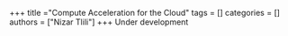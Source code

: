 +++
title ="Compute Acceleration for the Cloud"
tags = []
categories = []
authors = ["Nizar Tlili"]
+++
Under development